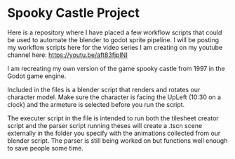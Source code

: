 # Spooky Castle Project

Here is a repository where I have placed a few workflow scripts that could be used to automate the blender to godot sprite pipeline. 
I will be posting my workflow scripts here for the video series I am creating on my youtube channel here: https://youtu.be/aft83fjpINI
 

I am recreating my own version of the game spooky castle from 1997 in the Godot game engine.

Included in the files is a blender script that renders and rotates our character model. Make sure the character is facing the UpLeft (10:30 on a clock) and the armeture is selected before you run the script.   

The executer script in the file is intended to run both the tilesheet creator script and the parser script running theses will create a .tscn scene externally in the folder you specify with the animations collected from our blender script. The parser is still being worked on but functions well enough to save people some time.
